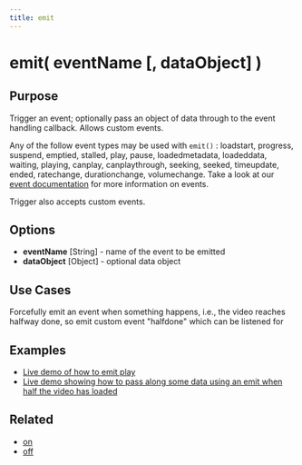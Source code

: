 ```yaml
---
title: emit 
---
```

# emit( eventName \[, dataObject\] ) #

## Purpose ##

Trigger an event; optionally pass an object of data through to the event handling callback. Allows custom events.

Any of the follow event types may be used with `emit()` : loadstart, progress, suspend, emptied, stalled, play, pause, loadedmetadata, loadeddata, waiting, playing, canplay, canplaythrough, seeking, seeked, timeupdate, ended, ratechange, durationchange, volumechange. Take a look at our [event documentation](/popcorn-docs/events/) for more information on events.

Trigger also accepts custom events.

## Options ##

* **eventName** \[String\] - name of the event to be emitted 
* **dataObject** \[Object\] - optional data object

## Use Cases ##

Forcefully emit an event when something happens, i.e., the video reaches halfway done, so emit custom event "halfdone" which can be listened for

## Examples ##

* [Live demo of how to emit play](http://jsfiddle.net/popcornjs/r8wVe/)
* [Live demo showing how to pass along some data using an emit when half the video has loaded](http://jsfiddle.net/popcornjs/GKkQx/)

## Related ##

* [on](#on)
* [off](#off)

